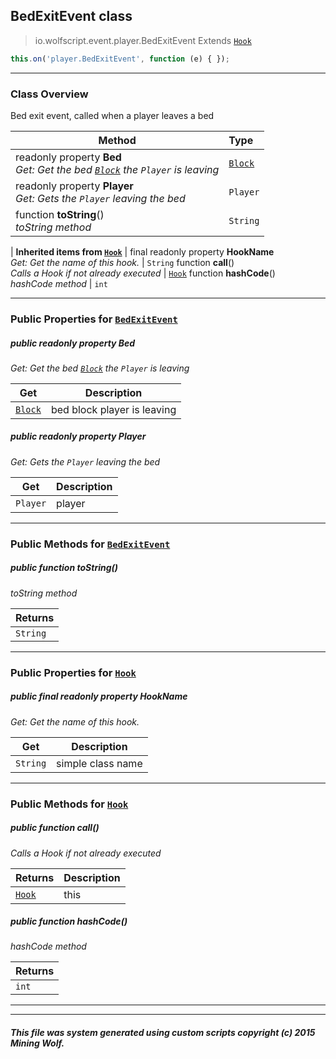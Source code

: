 ## BedExitEvent __class__

>io.wolfscript.event.player.BedExitEvent
>Extends [`Hook`](../../hook/Hook.md)
``` javascript
this.on('player.BedExitEvent', function (e) { });
```


---

### Class Overview

Bed exit event, called when a player leaves a bed

Method | Type   
--- | :--- 
 readonly property __Bed__ <br> _Get: Get the bed [`Block`](../../api/world/blocks/Block.md) the `Player` is leaving_ | [`Block`](../../api/world/blocks/Block.md)
 readonly property __Player__ <br> _Get: Gets the `Player` leaving the bed_ | `Player`
 function __toString__() <br> _toString method_ | `String`
 |
__Inherited items from [`Hook`](../../hook/Hook.md)__ |
final readonly property __HookName__ <br> _Get: Get the name of this hook._ | `String`
 function __call__() <br> _Calls a Hook if not already executed_ | [`Hook`](../../hook/Hook.md)
 function __hashCode__() <br> _hashCode method_ | `int`





---


### Public Properties for [`BedExitEvent`](BedExitEvent.md)

##### <a id='bed'></a>public  readonly property __Bed__

_Get: Get the bed [`Block`](../../api/world/blocks/Block.md) the `Player` is leaving_

Get | Description
--- | --- 
[`Block`](../../api/world/blocks/Block.md) | bed block player is leaving



##### <a id='player'></a>public  readonly property __Player__

_Get: Gets the `Player` leaving the bed_

Get | Description
--- | --- 
`Player` | player



---

### Public Methods for [`BedExitEvent`](BedExitEvent.md)

##### <a id='tostring'></a>public  function __toString__()

_toString method_

Returns | 
--- | 
`String` |


---

### Public Properties for [`Hook`](../../hook/Hook.md)

##### <a id='hookname'></a>public final readonly property __HookName__

_Get: Get the name of this hook._

Get | Description
--- | --- 
`String` | simple class name



---

### Public Methods for [`Hook`](../../hook/Hook.md)

##### <a id='call'></a>public  function __call__()

_Calls a Hook if not already executed_

Returns | Description
--- | --- 
[`Hook`](../../hook/Hook.md) | this


##### <a id='hashcode'></a>public  function __hashCode__()

_hashCode method_

Returns | 
--- | 
`int` |


---


---


##### This file was system generated using custom scripts copyright (c) 2015 Mining Wolf.
	


